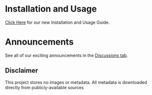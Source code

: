 # Installation and Usage

[Click Here](/images/PlexGayMetadataAgents-InstallationandUsageGuide.pdf)
for our new Installation and Usage Guide.  
# Announcements

See all of our exciting announcements in the [Discussions tab](discussions).    

## Disclaimer


This project stores no images or metadata. All metadata is downloaded directly from publicly-available sources
